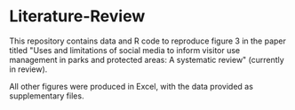 # Literature-Review

This repository contains data and R code to reproduce figure 3 in the paper titled "Uses and limitations of social media to inform visitor use management in parks and protected areas: A systematic review" (currently in review). 

All other figures were produced in Excel, with the data provided as supplementary files.
